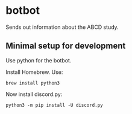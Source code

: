 # botbot

Sends out information about the ABCD study.

## Minimal setup for development

Use python for the botbot.

Install Homebrew. Use:
```
brew install python3
```
Now install discord.py:
```
python3 -m pip install -U discord.py
```
